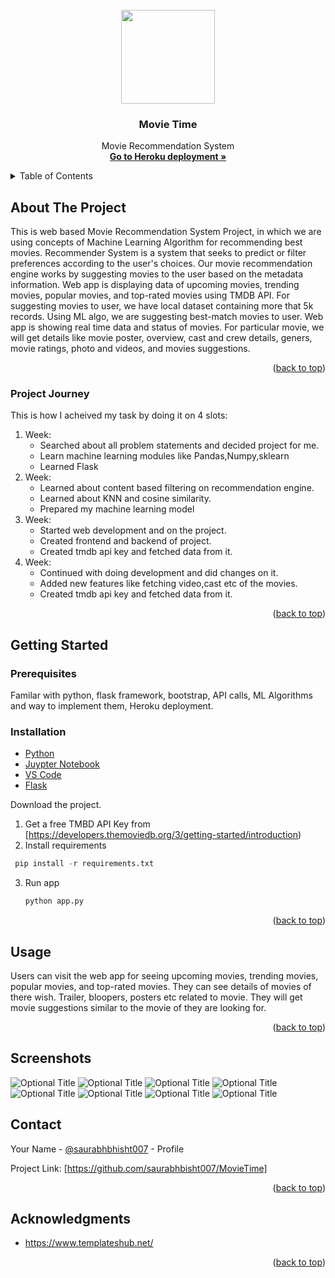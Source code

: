 <div id="top"></div>

<!-- PROJECT LOGO -->
<br />
<div align="center">
  <img src="/static/images/logo1.png",  width="150"/>
  <h3 align="center">Movie Time </h3>

  <p align="center">
    Movie Recommendation System
    <br />
    <a href="https://movie-time-recommendation.herokuapp.com/"><strong>Go to Heroku deployment »</strong></a>
    <br />
  </p>
</div>



<!-- TABLE OF CONTENTS -->
<details>
  <summary>Table of Contents</summary>
  <ol>
    <li>
      <a href="#about-the-project">About The Project</a>
      <ul>
        <li><a href="#project-journey">Project Journey</a></li>
      </ul>
    </li>
    <li>
      <a href="#getting-started">Getting Started</a>
      <ul>
        <li><a href="#prerequisites">Prerequisites</a></li>
        <li><a href="#installation">Installation</a></li>
      </ul>
    </li>
    <li><a href="#usage">Usage</a></li>
    <li><a href="#screenshots">Screenshots</a></li>
    <li><a href="#contacts">Contacts</a></li>
  </ol>
</details>



<!-- ABOUT THE PROJECT -->
## About The Project

This is web based Movie Recommendation System Project, in which we are using concepts of Machine Learning Algorithm for recommending best movies. Recommender System is a system that seeks to predict or filter preferences according to the user's choices. Our movie recommendation engine works by suggesting movies to the user based on the metadata information.
Web app is displaying data of upcoming movies, trending movies, popular movies, and top-rated movies using TMDB API. For suggesting movies to user, we have local dataset containing more that 5k records. Using ML algo, we are suggesting best-match movies to user.
Web app is showing real time data and status of movies.
For particular movie, we will get details like movie poster, overview, cast and crew details, geners, movie ratings, photo and videos, and movies suggestions.

<p align="right">(<a href="#top">back to top</a>)</p>

<!-- Project Journey -->
### Project Journey
This is how I acheived my task by doing it on 4 slots:
  <ol>
    <li>
      Week:
      <ul>
        <li>Searched about all problem statements and decided project for me.</li>
        <li>Learn machine learning modules like Pandas,Numpy,sklearn</li>
        <li>Learned Flask</li>
      </ul>
    </li>
    <li>
      Week:
      <ul>
        <li>Learned about content based filtering on recommendation engine.</li>
        <li>Learned about KNN and cosine similarity.</li>
        <li>Prepared my machine learning model</li>
      </ul>
    </li>
    <li>
      Week:
      <ul>
        <li>Started web development and on the project.</li>
        <li>Created frontend and backend of project.</li>
        <li>Created tmdb api key and fetched data from it.</li>
      </ul>
    </li>
  <li>
      Week:
      <ul>
        <li>Continued with doing development and did changes on it.</li>
        <li>Added new features like fetching video,cast etc of the movies.</li>
        <li>Created tmdb api key and fetched data from it.</li>
      </ul>
    </li>
  </ol>
<p align="right">(<a href="#top">back to top</a>)</p>
</li>

<!-- GETTING STARTED -->
## Getting Started

### Prerequisites

Familar with python, flask framework, bootstrap, API calls, ML Algorithms and way to implement them, Heroku deployment.

### Installation

* [Python](https://www.python.org/)
* [Juypter Notebook](https://jupyter.org/)
* [VS Code](https://code.visualstudio.com/)
* [Flask](https://flask.palletsprojects.com/en/2.1.x/)

Download the project.

1. Get a free TMBD API Key from [https://developers.themoviedb.org/3/getting-started/introduction)
2. Install requirements
  ```py
   pip install -r requirements.txt
   ```
3. Run app
   ```py
   python app.py
   ```

<p align="right">(<a href="#top">back to top</a>)</p>


<!-- USAGE EXAMPLES -->
## Usage

Users can visit the web app for seeing upcoming movies, trending movies, popular movies, and top-rated movies.
They can see details of movies of there wish. Trailer, bloopers, posters etc related to movie.
They will get movie suggestions similar to the movie of they are looking for.

<p align="right">(<a href="#top">back to top</a>)</p>

<!-- Screenshots -->
## Screenshots

 ![](/static/images/Screen1.PNG?raw=true "Optional Title") ![](/static/images/Screen2.PNG?raw=true "Optional Title")
 ![](/static/images/Screen3.PNG?raw=true "Optional Title") ![](/static/images/Screen4.PNG?raw=true "Optional Title")
 ![](/static/images/Screen5.PNG?raw=true "Optional Title") ![](/static/images/Screen6.PNG?raw=true "Optional Title")
 ![](/static/images/Screen7.PNG?raw=true "Optional Title") ![](/static/images/Screen8.PNG?raw=true "Optional Title")

<!-- CONTACT -->
## Contact

Your Name - [@saurabhbhisht007](https://github.com/saurabhbisht007) - Profile

Project Link: [https://github.com/saurabhbisht007/MovieTime]

<p align="right">(<a href="#top">back to top</a>)</p>


<!-- ACKNOWLEDGMENTS -->
## Acknowledgments

* https://www.templateshub.net/

<p align="right">(<a href="#top">back to top</a>)</p>


